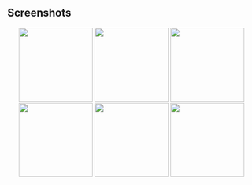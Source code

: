 ## Screenshots

<p align="center">
<img src="https://user-images.githubusercontent.com/71526845/229298184-810b0327-ace1-4d60-9b51-0194779c8b4f.jpg" width="150">
<img src="https://user-images.githubusercontent.com/71526845/229298186-2f497f58-2075-4480-b146-ef1bd3d5c971.jpg" width="150">
<img src="https://user-images.githubusercontent.com/71526845/229298188-1ca80667-4729-46b8-9a40-122882d65cbd.jpg" width="150">
<img src="https://user-images.githubusercontent.com/71526845/229298189-2c61981f-ae73-4f81-9274-1f9e8d4f0c66.jpg" width="150">
<img src="https://user-images.githubusercontent.com/71526845/229298191-4eaaa89d-3539-4924-b335-e83fead5e115.jpg" width="150">
<img src="https://user-images.githubusercontent.com/71526845/229298194-98619956-f175-4013-894f-39274c626fc5.jpg" width="150">
</p>
